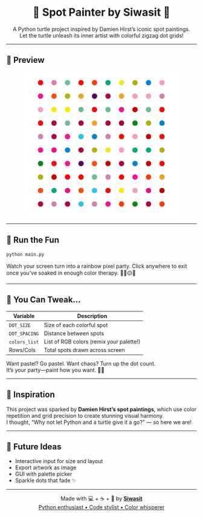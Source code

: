 <h1 align="center">🎨 Spot Painter by Siwasit 🐢</h1>
<p align="center">
  A Python turtle project inspired by Damien Hirst’s iconic spot paintings.<br>
  Let the turtle unleash its inner artist with colorful zigzag dot grids!
</p>

---

## 🌈 Preview
<p align="center">
  <img src="https://github.com/siwasitc/My-Python-Projects/blob/main/Day18-Spot-Painting/spot_painting_sample.png" width="400">
</p>

---

## 🚀 Run the Fun

```bash
python main.py
```

Watch your screen turn into a rainbow pixel party. Click anywhere to exit once you’ve soaked in enough color therapy. 🧘‍♂️🟡🔵

---

## 🧪 You Can Tweak…

| Variable     | Description                              |
|--------------|------------------------------------------|
| `DOT_SIZE`   | Size of each colorful spot               |
| `DOT_SPACING`| Distance between spots                   |
| `colors_list`| List of RGB colors (remix your palette!)|
| Rows/Cols    | Total spots drawn across screen          |

Want pastel? Go pastel. Want chaos? Turn up the dot count.  
It’s your party—paint how you want. 💃🎨

---

## 🎯 Inspiration

This project was sparked by **Damien Hirst’s spot paintings**, which use color repetition and grid precision to create stunning visual harmony.  
I thought, “Why not let Python and a turtle give it a go?” — so here we are!

---

## 👾 Future Ideas

- Interactive input for size and layout  
- Export artwork as image  
- GUI with palette picker  
- Sparkle dots that fade ✨

---

<p align="center">
  Made with 💻 + ☕ + 🐢 by <strong><a href="https://github.com/siwasitc">Siwasit</strong><br>
  Python enthusiast • Code stylist • Color whisperer
</p>
